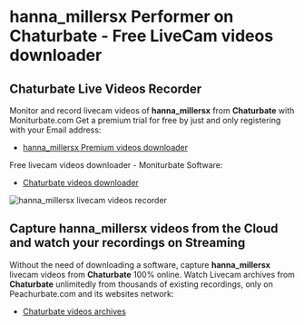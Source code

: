# hanna_millersx Performer on Chaturbate - Free LiveCam videos downloader

## Chaturbate Live Videos Recorder

Monitor and record livecam videos of **hanna_millersx** from **Chaturbate** with Moniturbate.com
Get a premium trial for free by just and only registering with your Email address:
* [hanna_millersx Premium videos downloader](https://moniturbate.com/request-demo-licence-key.html)

Free livecam videos downloader - Moniturbate Software:
* [Chaturbate videos downloader](https://moniturbate.com/moniturbate-download-software.html)

![hanna_millersx livecam videos recorder](https://peachurnet.com/templates/moniturbate-software.png)


## Capture hanna_millersx videos from the Cloud and watch your recordings on Streaming

Without the need of downloading a software, capture **hanna_millersx** livecam videos from **Chaturbate** 100% online.
Watch Livecam archives from **Chaturbate** unlimitedly from thousands of existing recordings, only on Peachurbate.com and its websites network:
* [Chaturbate videos archives](https://peachurnet.com/)